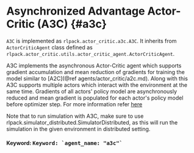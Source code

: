 # Asynchronized Advantage Actor-Critic (A3C) {#a3c}

`A3C` is implemented as `rlpack.actor_critic.a3c.A3C`. It inherits from
`ActorCriticAgent` class defined as `rlpack.actor_critic.utils.actor_critic_agent.ActorCriticAgent`.

A3C implements the asynchronous Actor-Critic agent which supports gradient accumulation and mean reduction
of gradients for training the model similar to [A2C](@ref agents/actor_critic/a2c.md). Along with this A3C supports
multiple actors which interact with the environment at the same time. Gradients of all actors' policy model are 
asynchronously reduced and mean gradient is populated for each actor's policy model before optimizer step. For more 
information refer [here](https://arxiv.org/abs/1602.01783)


Note that to run simulation with A3C, make sure to use rlpack.simulator_distributed.SimulatorDistributed, as this will
run the simulation in the given environment in distributed setting.

<h4> Keyword: <kbd> Keyword: `agent_name: "a3c"` </kbd> </h4>
